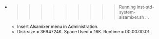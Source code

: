 * >>>>>>>>> Running inst-std-system-alsamixer.sh ...
  * Insert Alsamixer menu in Administration.
  * Disk size = 3694724K. Space Used = 16K. Runtime = 00:00:00:01.
